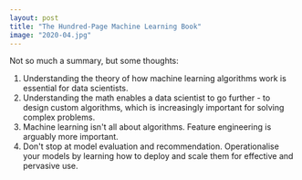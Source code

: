 ```yaml
---
layout: post
title: "The Hundred-Page Machine Learning Book"
image: "2020-04.jpg"
---
```


Not so much a summary, but some thoughts:

1. Understanding the theory of how machine learning algorithms work is essential for data scientists.
2. Understanding the math enables a data scientist to go further - to design custom algorithms, which is increasingly important for solving complex problems.
3. Machine learning isn't all about algorithms. Feature engineering is arguably more important.
4. Don't stop at model evaluation and recommendation. Operationalise your models by learning how to deploy and scale them for effective and pervasive use.